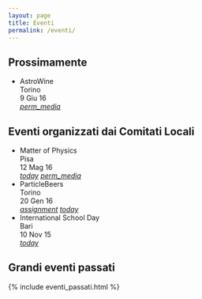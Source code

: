 ```yaml
---
layout: page
title: Eventi
permalink: /eventi/
---
```


## Prossimamente

<ul class="collection">
  <li class="collection-item">AstroWine
    <div class="chip">Torino</div><div class="chip">9 Giu 16</div>
    <a href="/img/locandine/2016_astrowine.jpg" class="secondary-content"><i class="material-icons">perm_media</i></a>
    </li>
</ul>
    
## Eventi organizzati dai Comitati Locali

<ul class="collection">
  <li class="collection-item">Matter of Physics
    <div class="chip">Pisa</div><div class="chip">12 Mag 16</div>
    <a href="https://www.eventbrite.it/e/biglietti-matter-of-physics-25177654041" class="secondary-content"><i class="material-icons">today</i></a>
    <a href="/img/locandine/2016_matter-of-physics.jpg" class="secondary-content"><i class="material-icons">perm_media</i></a>
  </li>
  <li class="collection-item">ParticleBeers
    <div class="chip">Torino</div><div class="chip">20 Gen 16</div>
    <a href="/2016/01/25/particlebeers-torino.html" class="secondary-content"><i class="material-icons">assignment</i></a>
    <a href="https://particlebeers-aisf-torino.eventbrite.it/" class="secondary-content"><i class="material-icons">today</i></a>
  </li>
  <li class="collection-item">International School Day
    <div class="chip">Bari</div><div class="chip">10 Nov 15</div>
    <a href="" class="secondary-content"><i class="material-icons">today</i></a></li>
</ul>

## Grandi eventi passati



{% include eventi_passati.html %}
